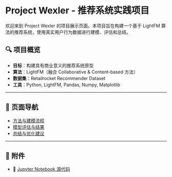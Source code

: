 # Project Wexler - 推荐系统实践项目

欢迎来到 Project Wexler 的项目展示页面。本项目旨在构建一个基于 LightFM 算法的推荐系统，使用真实用户行为数据进行建模、评估和总结。

## 🔍 项目概览

- **目标**：构建具有商业意义的推荐系统原型
- **算法**：LightFM（融合 Collaborative & Content-based 方法）
- **数据集**：Retailrocket Recommender Dataset
- **工具**：Python, LightFM, Pandas, Numpy, Matplotlib

---

## 📂 页面导航

- [方法与建模流程](methodology.md)
- [模型评估与结果](evaluation.md)
- [总结与优化建议](conclusion.md)

---

## 📎 附件

- 📒 [Jupyter Notebook 源代码](https://github.com/antelacus/project-wexler/blob/main/Project_Wexler_Code.ipynb)